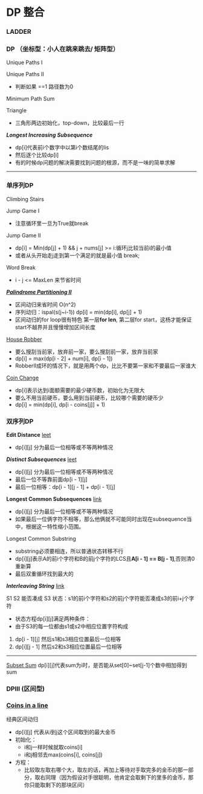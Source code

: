 # DP 整合


### LADDER

### DP （坐标型：小人在跳来跳去/ 矩阵型）

Unique Paths I

Unique Paths II
* 判断如果 ==1 路径数为0



Minimum Path Sum

Triangle
* 三角形两边初始化，top-down，比较最后一行



***Longest Increasing Subsequence***
* dp[i]代表前i个数字中以第i个数结尾的lis
* 然后逐个比较dp[i]
* 有的时候dp问题的解决需要找到问题的根源，而不是一味的简单求解

---

### 单序列DP
Climbing Stairs

Jump Game I
* 注意循环里一旦为True就break

Jump Game II
* dp[i] = Min(dp[j] + 1) && j + nums[j] >= i:循环j比较当前i的最小值
* 或者从头开始走j走到第一个满足的就是最小值 break;

Word Break
* i - j <= MaxLen 来节省时间

***[Palindrome Partitioning II](https://gretchency.gitbooks.io/leetcode/content/palindrome_partitioning_ii.html)***
* 区间动归来省时间 O(n^2)
* 序列动归：ispal(s(j~i-1)) dp[i] = min(dp[i], dp[j] + 1)
* 区间动归的for loop很有特色 第一层**for len**, 第二层for start，这杨才能保证start不越界并且慢慢增加区间长度


[House Robber](https://gretchency.gitbooks.io/leetcode/content/house_robber.html)
* 要么搜刮当前家，放弃前一家，要么搜刮前一家，放弃当前家
 * dp[i] = max(dp[i - 2] + num[i], dp[i - 1])
* RobberII成环的情况下，就是用两个dp，比比不要第一家和不要最后一家谁大


[Coin Change](https://gretchency.gitbooks.io/leetcode/content/coin_change.html)
* dp[i]表示达到i面额需要的最少硬币数，初始化为无限大
* 要么不用当前硬币，要么用到当前硬币，比较哪个需要的硬币少
* dp[i] = min(dp[i], dp[i - coins[j]] + 1)

### 双序列DP
**Edit Distance** [leet](https://leetcode.com/problems/edit-distance/)
* dp[i][j] 分为最后一位相等或不等两种情况

***Distinct Subsequences*** [leet](https://leetcode.com/problems/distinct-subsequences/)
* dp[i][j] 分为最后一位相等或不等两种情况
* 最后一位不等靠前面dp[i - 1][j]
* 最后一位相等：dp[i - 1][j - 1] + dp[i - 1][j]

**Longest Common Subsequences** [link](https://gretchency.gitbooks.io/leetcode/content/longest_common_subsequence.html)
* dp[i][j] 分为最后一位相等或不等两种情况
* 如果最后一位俩字符不相等，那么他俩就不可能同时出现在subsequence当中，根据这一特性缩小范围。

Longest Common Substring
* substring必须要相连，所以普通状态转移不行
* dp[i][j]表示A的前i个字符和B的前j个字符的LCS且**A[i - 1] == B[j - 1]**,否则清0重新算
* 最后双重循环找到最大的

***Interleaving String*** [link](https://gretchency.gitbooks.io/leetcode/content/interleaving_string.html)

S1 S2 能否凑成 S3
状态：s1的前i个字符和s2的前j个字符能否凑成s3的前i+j个字符

* 状态方程dp[i][j]满足两种条件：
* 由于S3的每一位都由s1或s2中相应位置字符构成

1. dp[i - 1][j] 然后s1和s3相应位置最后一位相等
2. dp[i][j - 1] 然后s2和s3相应位置最后一位相等






---



[Subset Sum](https://gretchency.gitbooks.io/leetcode/content/subset_sum.html)
dp[i][j]代表sum为i时，是否能从set[0]~set[j-1]个数中相加得到sum


### DPIII (区间型)



### [Coins in a line](https://gretchency.gitbooks.io/leetcode/content/coins_in_a_line.html)


经典区间动归
* dp[i][j] 代表从i到j这个区间取到的最大金币
* 初始化：
  * i和j一样时候就取coins[i]
  * i和j相邻去max(coins[i], coins[j])
* 方程：
  * 比较取左取右哪个大，取左的话，再加上等待对手取完多的金币的那一部分，取右同理（因为假设对手很聪明，他肯定会取剩下的里多的金币，那你只能取剩下的那块区间）
